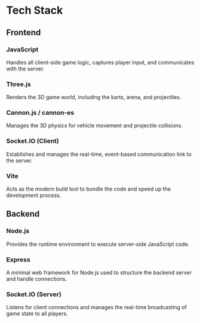 # Tech Stack

## Frontend

### JavaScript
Handles all client-side game logic, captures player input, and communicates with the server.

### Three.js
Renders the 3D game world, including the karts, arena, and projectiles.

### Cannon.js / cannon-es
Manages the 3D physics for vehicle movement and projectile collisions.

### Socket.IO (Client)
Establishes and manages the real-time, event-based communication link to the server.

### Vite
Acts as the modern build tool to bundle the code and speed up the development process.

## Backend

### Node.js
Provides the runtime environment to execute server-side JavaScript code.

### Express
A minimal web framework for Node.js used to structure the backend server and handle connections.

### Socket.IO (Server)
Listens for client connections and manages the real-time broadcasting of game state to all players.